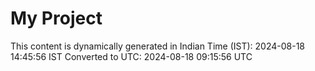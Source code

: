 # My Project

This content is dynamically generated in Indian Time (IST): 2024-08-18 14:45:56 IST
Converted to UTC: 2024-08-18 09:15:56 UTC
